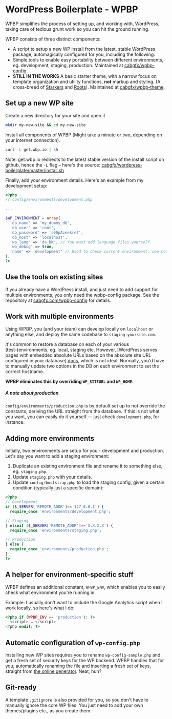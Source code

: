 # WordPress Boilerplate - WPBP

WPBP simplifies the process of setting up, and working with, WordPress, taking care of tedious grunt work so you can hit the ground running.

WPBP consists of three distinct components:

* A script to setup a new WP install from the latest, stable WordPress package, automagically configured for you, including the following:
* Simple tools to enable easy portability between different environments, eg. development, staging, production.
Maintained at [cabgfx/wpbp-config][conf].
* **STILL IN THE WORKS** A basic starter theme, with a narrow focus on template organization and utility functions, **not** markup and styling. (A cross-breed of [Starkers][st] and [Roots][ro]).
Maintained at [cabgfx/wpbp-theme][theme].

[conf]: https://github.com/cabgfx/wpbp-config
[theme]: https://github.com/cabgfx/wpbp-theme
[st]: https://github.com/viewportindustries/starkers
[ro]: https://github.com/retlehs/roots

## Set up a new WP site

Create a new directory for your site and open it
```bash
mkdir my-new-site && cd my-new-site
```

Install all components of WPBP (Might take a minute or two, depending on your internet connection).
```bash
curl -L get.wbp.io | sh
```

Note: get.wbp.io redirects to the latest stable version of the install script on github, hence the `-L` flag – here's the source: [cabgfx/wordpress-boilerplate/master/install.sh](https://raw.github.com/cabgfx/wordpress-boilerplate/master/install.sh)

Finally, add your environment details. Here's an example from my development setup:

```php
<?php
// config/environments/development.php

...

$WP_ENVIRONMENT = array(
  'db_name' => 'my_dummy_db',
  'db_user' => 'root',
  'db_password' => 's00pAzeekret',
  'db_host' => 'localhost',
  'wp_lang' => 'da_DK', // You must add language files yourself.
  'wp_debug' => true,
  'name' => 'development' // Used to check current environment, see note below about environment-specific stuff.
);
?>
```

## Use the tools on existing sites

If you already have a WordPress install, and just need to add support for multiple environments, you only need the wpbp-config package. See the repository at [cabgfx.com/wpbp-config][conf] for details.

## Work with multiple environments

Using WPBP, you (and your team) can develop locally on `localhost` or anything else, and deploy the same codebase to `staging.yoursite.com`.

It's common to restore a database on each of your various (test-)environments, eg. local, staging etc.
However, [WordPress serves pages with embedded absolute URLs based on the absolute site URL configured in your database] [docs], which is not ideal.
Normally, you'd have to manually update two options in the DB on each environment to set the correct hostname.

**WPBP eliminates this by overriding `WP_SITEURL` and `WP_HOME`.**

[docs]: http://codex.wordpress.org/Running_a_Development_Copy_of_WordPress

##### A note about production
`config/environments/production.php` is by default set up to not override the constants, deriving the URL straight from the database. If this is not what you want, you can easily do it yourself — just check `development.php`, for instance.

## Adding more environments
Initially, two environments are setup for you - development and production. Let's say you want to add a staging environment:

1. Duplicate an existing environment file and rename it to something else, eg. `staging.php`.
2. Update `staging.php` with your details.
3. Update `config/bootstrap.php` to load the staging config, given a certain condition (typically just a specific domain):

```php
<?php
// Development
if ($_SERVER['REMOTE_ADDR']=='127.0.0.1') {
  require_once 'environments/development.php';

// Staging
} elseif ($_SERVER['REMOTE_ADDR']=='X.X.X.X') {
  require_once 'environments/staging.php';

// Production
} else {
  require_once 'environments/production.php';
}
?>
```

## A helper for environment-specific stuff

WPBP defines an additional constant, `WPBP_ENV`, which enables you to easily check what environment you're running in.

Example:
I usually don't want to include the Google Analytics script when I work locally, so here's what I do:

```php
<?php if (WPBP_ENV == 'production'): ?>
  <script> … </script>
<?php endif; ?>
```

## Automatic configuration of `wp-config.php`

Installing new WP sites requires you to rename `wp-config-sample.php` and get a fresh set of security keys for the WP backend. WPBP handles that for you, automatically renaming the file and inserting a fresh set of keys, straight from [the online generator][gen]. Neat, huh?

[gen]: https://api.wordpress.org/secret-key/1.1/salt/

## Git-ready

A template `.gitignore` is also provided for you, so you don't have to manually ignore the core WP files. You just need to add your own themes/plugins etc., as you create them.

